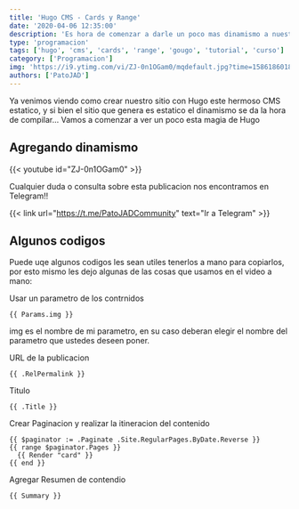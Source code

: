 ```yaml
---
title: 'Hugo CMS - Cards y Range'
date: '2020-04-06 12:35:00'
description: 'Es hora de comenzar a darle un poco mas dinamismo a nuestro sitio para que comience a darle color'
type: 'programacion'
tags: ['hugo', 'cms', 'cards', 'range', 'gougo', 'tutorial', 'curso']
category: ['Programacion']
img: 'https://i9.ytimg.com/vi/ZJ-0n1OGam0/mqdefault.jpg?time=1586186018409&sqp=CMiMrfQF&rs=AOn4CLCbx8pEdUGLjjKjsWlXGtVvnY816w'
authors: ['PatoJAD']
---
```


Ya venimos viendo como crear nuestro sitio con Hugo este hermoso CMS estatico, y si bien el sitio que genera es estatico el dinamismo se da la hora de compilar... Vamos a comenzar a ver un poco esta magia de Hugo

## Agregando dinamismo

{{< youtube id="ZJ-0n1OGam0" >}}

Cualquier duda o consulta sobre esta publicacion nos encontramos en Telegram!!

{{< link url="https://t.me/PatoJADCommunity" text="Ir a Telegram" >}}

## Algunos codigos

Puede uqe algunos codigos les sean utiles tenerlos a mano para copiarlos, por esto mismo les dejo algunas de las cosas que usamos en el video a mano:

Usar un parametro de los contrnidos

    {{ Params.img }}

img es el nombre de mi parametro, en su caso deberan elegir el nombre del parametro que ustedes deseen poner.

URL de la publicacion

    {{ .RelPermalink }}

Titulo

    {{ .Title }}

Crear Paginacion y realizar la itineracion del contenido

    {{ $paginator := .Paginate .Site.RegularPages.ByDate.Reverse }}
    {{ range $paginator.Pages }}
      {{ Render "card" }}
    {{ end }}

Agregar Resumen de contendio

    {{ Summary }}

